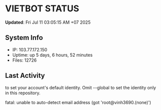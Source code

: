 # VIETBOT STATUS
**Updated**: Fri Jul 11 03:05:15 AM +07 2025

## System Info
- IP: 103.77.172.150
- Uptime: up 5 days, 6 hours, 52 minutes
- Files: 12726

## Last Activity

to set your account's default identity.
Omit --global to set the identity only in this repository.

fatal: unable to auto-detect email address (got 'root@vinh3690.(none)')
